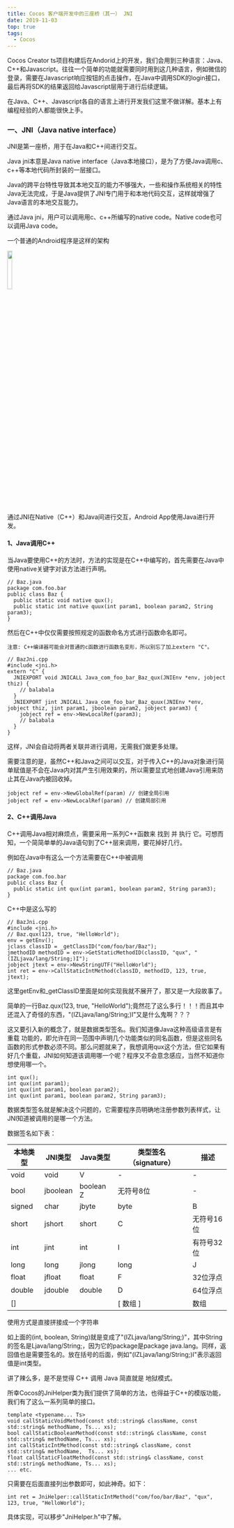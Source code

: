 ```yaml
---
title: Cocos 客户端开发中的三座桥（其一） JNI
date: 2019-11-03
top: true
tags:
  - Cocos
---
```


Cocos Creator ts项目构建后在Andorid上的开发，我们会用到三种语言：Java、C++和Javascript。往往一个简单的功能就需要同时用到这几种语言，例如微信的登录，需要在Javascript响应按钮的点击操作，在Java中调用SDK的login接口，最后再将SDK的结果返回给Javascript层用于进行后续逻辑。

在Java、C++、Javascript各自的语言上进行开发我们这里不做详解。基本上有编程经验的人都能很快上手。

### 一、JNI（Java native interface）
JNI是第一座桥，用于在Java和C++间进行交互。

Java jni本意是Java native interface（Java本地接口），是为了方便Java调用c、c++等本地代码所封装的一层接口。

Java的跨平台特性导致其本地交互的能力不够强大，一些和操作系统相关的特性Java无法完成，于是Java提供了JNI专门用于和本地代码交互，这样就增强了Java语言的本地交互能力。

通过Java jni，用户可以调用用c、c++所编写的native code。Native code也可以调用Java code。

一个普通的Android程序是这样的架构

<img src="/images/cocos/bridge/i1.png" width="15%">

通过JNI在Native（C++）和Java间进行交互，Android App使用Java进行开发。

#### 1、Java调用C++
当Java要使用C++的方法时，方法的实现是在C++中编写的，首先需要在Java中使用native关键字对该方法进行声明。

```
// Baz.java
package com.foo.bar
public class Baz {
  public static void native qux();
  public static int native quux(int param1, boolean param2, String param3);
}
```

然后在C++中仅仅需要按照规定的函数命名方式进行函数命名即可。

    注意: C++编译器可能会对普通的c函数进行函数名变形，所以别忘了加上extern "C"。

```
// BazJni.cpp
#include <jni.h>
extern "C" {
  JNIEXPORT void JNICALL Java_com_foo_bar_Baz_qux(JNIEnv *env, jobject thiz) {
    // balabala
  }
  JNIEXPORT jint JNICALL Java_com_foo_bar_Baz_quux(JNIEnv *env, jobject thiz, jint param1, jboolean param2, jobject param3) {
    jobject ref = env->NewLocalRef(param3);
    // balabala
  }
}
```

这样，JNI会自动将两者关联并进行调用，无需我们做更多处理。

需要注意的是，虽然C++和Java之间可以交互，对于传入C++的Java对象进行简单赋值是不会在Java内对其产生引用效果的，所以需要显式地创建Java引用来防止其在Java内被回收掉。

```
jobject ref = env->NewGlobalRef(param) // 创建全局引用
jobject ref = env->NewLocalRef(param) // 创建局部引用
```

#### 2、C++调用Java
C++调用Java相对麻烦点，需要采用一系列C++函数来 找到 并 执行 它。可想而知，一个简简单单的Java语句到了C++层来调用，要花掉好几行。

例如在Java中有这么一个方法需要在C++中被调用

```
// Baz.java
package com.foo.bar
public class Baz {
  public static int qux(int param1, boolean param2, String param3);
}
```

C++中是这么写的

```
// BazJni.cpp
#include <jni.h>
// Baz.qux(123, true, "HelloWorld");
env = getEnv();
jclass classID = _getClassID("com/foo/bar/Baz");
jmethodID methodID = env->GetStaticMethodID(classID, "qux", "(IZLjava/lang/String;)I");
jobject jtext = env->NewStringUTF("HelloWorld");
int ret = env->CallStaticIntMethod(classID, methodID, 123, true, jtext);
```

这里getEnv和_getClassID里面是如何实现我就不展开了，那又是一大段故事了。

简单的一行Baz.qux(123, true, "HelloWorld");竟然花了这么多行！！！而且其中还混入了奇怪的东西，"(IZLjava/lang/String;)I"又是什么鬼啊？？？

这又要引入新的概念了，就是数据类型签名。我们知道像Java这种高级语言是有 重载 功能的，即允许在同一范围中声明几个功能类似的同名函数，但是这些同名函数的形式参数必须不同。那么问题就来了，我想调用qux这个方法，但它如果有好几个重载，JNI如何知道该调用哪一个呢？程序又不会意念感应，当然不知道你想使用哪一个。

```
int qux();
int qux(int param1);
int qux(int param1, boolean param2);
int qux(int param1, boolean param2, String param3);
```
数据类型签名就是解决这个问题的，它需要程序员明确地注册参数列表样式，让JNI知道被调用的是哪一个方法。

数据签名如下表：

				
|  本地类型   | JNI类型  | Java类型 | 类型签名（signature） | 描述 |
|  ----  | ----  | ----  | ----  | ----  |
| void  | void | V | - | - |
| bool | jboolean | boolean	Z | 无符号8位 | - |
| signed | char | jbyte | byte | B | 有符号8位 | - |
| short | jshort | short | C | 无符号16位 | - |
| int | jint | int | I | 有符号32位 | - |
| long | long | jlong | long | J | 有符号64位 | - |
| float | jfloat | float | F | 32位浮点 | - |
| double | jdouble | double | D | 64位浮点 | - |
| <type>[] | | | [ <type> 数组 ] | 数组 |

使用方式是直接拼接成一个字符串

如上面的(int, boolean, String)就是变成了"(IZLjava/lang/String;)"，其中String的签名是Ljava/lang/String;，因为它的package是package java.lang。同样，返回值也是需要签名的。放在括号的后面，例如"(IZLjava/lang/String;)I"表示返回值是int类型。

讲了辣么多，是不是觉得 C++ 调用 Java 简直就是 地狱模式。

所幸Cocos的JniHelper类为我们提供了简单的方法，也得益于C++的模版功能，我们有了这么一系列简单的接口。

```
template <typename... Ts>
void callStaticVoidMethod(const std::string& className, const std::string& methodName, Ts... xs);
bool callStaticBooleanMethod(const std::string& className, const std::string& methodName, Ts... xs);
int callStaticIntMethod(const std::string& className, const std::string& methodName,  Ts... xs);
float callStaticFloatMethod(const std::string& className, const std::string& methodName, Ts... xs);
... etc.
```

只需要在后面直接列出参数即可，如此神奇。如下：
```
int ret = JniHelper::callStaticIntMethod("com/foo/bar/Baz", "qux", 123, true, "HelloWorld");
```
具体实现，可以移步"JniHelper.h"中了解。